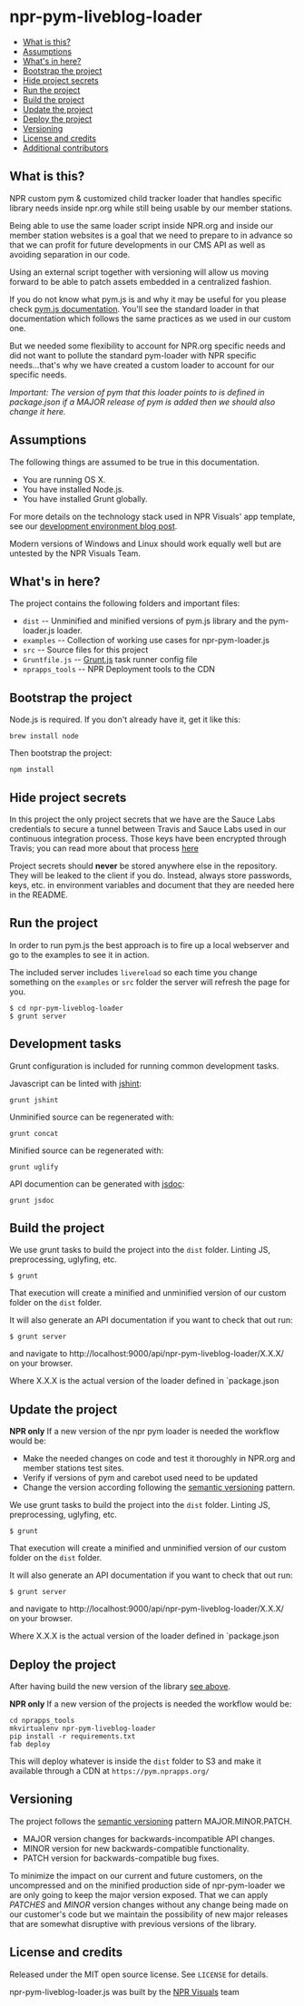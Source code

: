 npr-pym-liveblog-loader
=======================

* [What is this?](#what-is-this)
* [Assumptions](#assumptions)
* [What's in here?](#whats-in-here)
* [Bootstrap the project](#bootstrap-the-project)
* [Hide project secrets](#hide-project-secrets)
* [Run the project](#run-the-project)
* [Build the project](#build-the-project)
* [Update the project](#update-the-project)
* [Deploy the project](#deploy-the-project)
* [Versioning](#versioning)
* [License and credits](#license-and-credits)
* [Additional contributors](#additional-contributors)


What is this?
-------------

NPR custom pym & customized child tracker loader that handles specific library needs inside npr.org while still being usable by our member stations.

Being able to use the same loader script inside NPR.org and inside our member station websites is a goal that we need to prepare to in advance so that we can profit for future developments in our CMS API as well as avoiding separation in our code.

Using an external script together with versioning will allow us moving forward to be able to patch assets embedded in a centralized fashion.

If you do not know what pym.js is and why it may be useful for you please check [pym.js documentation](http://blog.apps.npr.org/pym.js/). You'll see the standard loader in that documentation which follows the same practices as we used in our custom one.

But we needed some flexibility to account for NPR.org specific needs and did not want to pollute the standard pym-loader with NPR specific needs...that's why we have created a custom loader to account for our specific needs.

_Important: The version of pym that this loader points to is defined in package.json if a MAJOR release of pym is added then we should also change it here._

Assumptions
-----------

The following things are assumed to be true in this documentation.

* You are running OS X.
* You have installed Node.js.
* You have installed Grunt globally.

For more details on the technology stack used in NPR Visuals' app template, see our [development environment blog post](http://blog.apps.npr.org/2013/06/06/how-to-setup-a-developers-environment.html).

Modern versions of Windows and Linux should work equally well but are untested by the NPR Visuals Team.

What's in here?
---------------

The project contains the following folders and important files:

* ``dist`` -- Unminified and minified versions of pym.js library and the pym-loader.js loader.
* ``examples`` -- Collection of working use cases for npr-pym-loader.js
* ``src`` -- Source files for this project
* ``Gruntfile.js`` -- [Grunt.js](http://gruntjs.com/) task runner config file
* ``nprapps_tools`` -- NPR Deployment tools to the CDN

Bootstrap the project
---------------------

Node.js is required. If you don't already have it, get it like this:

```
brew install node
```

Then bootstrap the project:

```
npm install
```

Hide project secrets
--------------------

In this project the only project secrets that we have are the Sauce Labs credentials to secure a tunnel between Travis and Sauce Labs used in our continuous integration process. Those keys have been encrypted through Travis; you can read more about that process [here](https://docs.travis-ci.com/user/encryption-keys/)

Project secrets should **never** be stored anywhere else in the repository. They will be leaked to the client if you do. Instead, always store passwords, keys, etc. in environment variables and document that they are needed here in the README.

Run the project
---------------

In order to run pym.js the best approach is to fire up a local webserver and go to the examples to see it in action.

The included server includes `livereload` so each time you change something on the `examples` or `src` folder the server will refresh the page for you.

```
$ cd npr-pym-liveblog-loader
$ grunt server
```


## Development tasks

Grunt configuration is included for running common development tasks.

Javascript can be linted with [jshint](http://jshint.com/):

```
grunt jshint
```

Unminified source can be regenerated with:

```
grunt concat
```

Minified source can be regenerated with:

```
grunt uglify
```

API documention can be generated with [jsdoc](https://github.com/jsdoc3/jsdoc):

```
grunt jsdoc
```

Build the project
-----------------

We use grunt tasks to build the project into the `dist` folder. Linting JS, preprocessing, uglyfing, etc.

```
$ grunt
```

That execution will create a minified and unminified version of our custom folder on the `dist` folder.

It will also generate an API documentation if you want to check that out run:
```
$ grunt server
```

and navigate to http://localhost:9000/api/npr-pym-liveblog-loader/X.X.X/ on your browser.

Where X.X.X is the actual version of the loader defined in `package.json

Update the project
------------------

**NPR only** If a new version of the npr pym loader is needed the workflow would be:

* Make the needed changes on code and test it thoroughly in NPR.org and member stations test sites.
* Verify if versions of pym and carebot used need to be updated
* Change the version according following the [semantic versioning](http://semver.org/) pattern.

We use grunt tasks to build the project into the `dist` folder. Linting JS, preprocessing, uglyfing, etc.

```
$ grunt
```

That execution will create a minified and unminified version of our custom folder on the `dist` folder.

It will also generate an API documentation if you want to check that out run:
```
$ grunt server
```

and navigate to http://localhost:9000/api/npr-pym-liveblog-loader/X.X.X/ on your browser.

Where X.X.X is the actual version of the loader defined in `package.json

Deploy the project
------------------

After having build the new version of the library [see above](#update-the-project).

**NPR only** If a new version of the projects is needed the workflow would be:

```
cd nprapps_tools
mkvirtualenv npr-pym-liveblog-loader
pip install -r requirements.txt
fab deploy
```

This will deploy whatever is inside the `dist` folder to S3 and make it available through a CDN at `https://pym.nprapps.org/`

Versioning
----------

The project follows the [semantic versioning](http://semver.org/) pattern MAJOR.MINOR.PATCH.

* MAJOR version changes for backwards-incompatible API changes.
* MINOR version for new backwards-compatible functionality.
* PATCH version for backwards-compatible bug fixes.

To minimize the impact on our current and future customers, on the uncompressed and on the minified production side of npr-pym-loader we are only going to keep the major version exposed. That we can apply *PATCHES* and *MINOR* version changes without any change being made on our customer's code but we maintain the possibility of new major releases that are somewhat disruptive with previous versions of the library.

License and credits
-------------------

Released under the MIT open source license. See `LICENSE` for details.

npr-pym-liveblog-loader.js was built by the [NPR Visuals](http://github.com/nprapps) team
